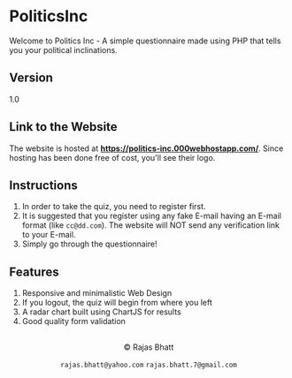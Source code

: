 # PoliticsInc
Welcome to Politics Inc - A simple questionnaire made using PHP that tells you your political inclinations.

## Version
1.0

## Link to the Website
The website is hosted at **https://politics-inc.000webhostapp.com/**.
Since hosting has been done free of cost, you'll see their logo.

## Instructions
1. In order to take the quiz, you need to register first.
2. It is suggested that you register using any fake E-mail having an E-mail format (like ```cc@dd.com```). The website will NOT send any verification link to your E-mail.
3. Simply go through the questionnaire!

## Features
1. Responsive and minimalistic Web Design
2. If you logout, the quiz will begin from where you left
3. A radar chart built using ChartJS for results
4. Good quality form validation

## 
<div align="center">
&copy; Rajas Bhatt

`rajas.bhatt@yahoo.com`
`rajas.bhatt.7@gmail.com`

</div>
